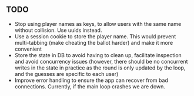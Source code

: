 ## TODO

- Stop using player names as keys, to allow
users with the same name without collision. Use uuids instead.
- Use a session cookie to store the player name.
This would prevent multi-tabbing (make cheating the ballot harder) 
and make it more convenient
- Store the state in DB to avoid having to clean up, facilitate inspection
and avoid concurrency issues (however, there should be no concurrent writes
in the state in practice as the round is only updated by the loop, and the
guesses are specific to each user)
- Improve error handling to ensure the app can recover from bad connections.
Currently, if the main loop crashes we are down.